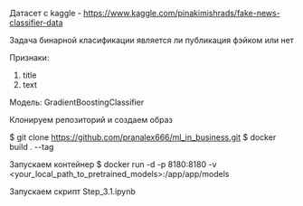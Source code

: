 Датасет с kaggle - https://www.kaggle.com/pinakimishrads/fake-news-classifier-data

Задача бинарной класификации является ли публикация фэйком или нет

Признаки:
1. title
2. text

Модель: GradientBoostingClassifier

Клонируем репозиторий и создаем образ

$ git clone https://github.com/pranalex666/ml_in_business.git
$ docker build . --tag <name>

Запускаем контейнер
$ docker run -d -p 8180:8180 -v <your_local_path_to_pretrained_models>:/app/app/models <name>

Запускаем скрипт 
Step_3.1.ipynb
